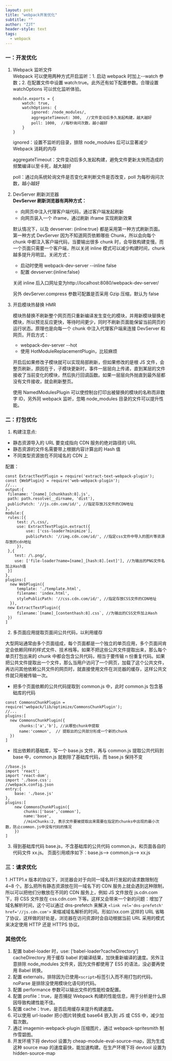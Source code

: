 ```yaml
---
layout: post
title: "webpack开发优化"
subtitle: ""
author: "ZJT"
header-style: text
tags:
  - webpack
---
```


### 一：开发优化

1. Webpack 监听文件  
   Webpack 可以使用两种方式开启监听：1. 启动 webpack 时加上--watch 参数；2. 在配置文件中设置 watch:true。此外还有如下配置参数。合理设置 watchOptions 可以优化监听体验。

   ```
   module.exports = {
       watch: true,
       watchOptions: {
           ignored: /node_modules/,
           aggregateTimeout: 300,  //文件变动后多久发起构建，越大越好
           poll: 1000,  //每秒询问次数，越小越好
       }
   }
   ```

   ignored：设置不监听的目录，排除 node_modules 后可以显著减少 Webpack 消耗的内存

   aggregateTimeout：文件变动后多久发起构建，避免文件更新太快而造成的频繁编译以至卡死，越大越好

   poll：通过向系统轮询文件是否变化来判断文件是否改变，poll 为每秒询问次数，越小越好

2. DevServer 刷新浏览器  
   **DevServer 刷新浏览器有两种方式：**

   - 向网页中注入代理客户端代码，通过客户端发起刷新
   - 向网页装入一个 iframe，通过刷新 iframe 实现刷新效果

   默认情况下，以及 devserver: {inline:true} 都是采用第一种方式刷新页面。第一种方式 DevServer 因为不知道网页依赖哪些 Chunk，所以会向每个 chunk 中都注入客户端代码，当要输出很多 chunk 时，会导致构建变慢。而一个页面只需要一个客户端，所以关闭 inline 模式可以减少构建时间，chunk 越多提升月明显。关闭方式：

   - 启动时使用 webpack-dev-server --inline false
   - 配置 devserver:{inline:false}

   关闭 inline 后入口网址变为http://localhost:8080/webpack-dev-server/

   另外 devServer.compress 参数可配置是否采用 Gzip 压缩，默认为 false

3. 开启模块热替换 HMR

   模块热替换不刷新整个网页而只重新编译发生变化的模块，并用新模块替换老模块，所以预览反应更快，等待时间更少，同时不刷新页面能保留当前网页的运行状态。原理也是向每一个 chunk 中注入代理客户端来连接 DevServer 和网页。开启方式：

   - webpack-dev-server --hot
   - 使用 HotModuleReplacementPlugin，比较麻烦

   开启后如果修改子模块就可以实现局部刷新，但如果修改的是根 JS 文件，会整页刷新，原因在于，子模块更新时，事件一层层向上传递，直到某层的文件接收了当前变化的模块，然后执行回调函数。如果一层层向外抛直到最外层都没有文件接收，就会刷新整页。

   使用 NamedModulesPlugin 可以使控制台打印出被替换的模块的名称而非数字 ID，另外同 webpack 监听，忽略 node_modules 目录的文件可以提升性能。

### 二：打包优化

1. 构建注意点:

- 静态资源导入的 URL 要变成指向 CDN 服务的绝对路径的 URL
- 静态资源的文件名需要带上根据内容计算出的 Hash 值
- 不同类型资源放在不同域名的 CDN 上

配置：

```
const ExtractTextPlugin = require('extract-text-webpack-plugin');
const {WebPlugin} = require('web-webpack-plugin');
//...
output:{
 filename: '[name]_[chunkhash:8].js',
 path: path.resolve(__dirname, 'dist'),
 publicPatch: '//js.cdn.com/id/', //指定存放JS文件的CDN地址
},
module:{
 rules:[{
     test: /\.css/,
     use: ExtractTextPlugin.extract({
         use: ['css-loader?minimize'],
         publicPatch: '//img.cdn.com/id/', //指定css文件中导入的图片等资源存放的cdn地址
     }),
 },{
    test: /\.png/,
    use: ['file-loader?name=[name]_[hash:8].[ext]'], //为输出的PNG文件名加上Hash值
 }]
},
plugins:[
  new WebPlugin({
     template: './template.html',
     filename: 'index.html',
     stylePublicPath: '//css.cdn.com/id/', //指定存放CSS文件的CDN地址
  }),
 new ExtractTextPlugin({
     filename:`[name]_[contenthash:8].css`, //为输出的CSS文件加上Hash
 })
]
```

2. 多页面应用提取页面间公共代码，以利用缓存

大型网站通常由多个页面组成，每个页面都是一个独立的单页应用，多个页面间肯定会依赖同样的样式文件、技术栈等。如果不把这些公共文件提取出来，那么每个单页打包出来的 chunk 中都会包含公共代码，相当于要传输 n 份重复代码。如果把公共文件提取出一个文件，那么当用户访问了一个网页，加载了这个公共文件，再访问其他依赖公共文件的网页时，就直接使用文件在浏览器的缓存，这样公共文件就只用被传输一次。

- 把多个页面依赖的公共代码提取到 common.js 中，此时 common.js 包含基础库的代码

```
const CommonsChunkPlugin = require('webpack/lib/optimize/CommonsChunkPlugin');
//...
plugins:[
  new CommonsChunkPlugin({
      chunks:['a','b'], //从哪些chunk中提取
      name:'common',  // 提取出的公共部分形成一个新的chunk
  })
]
```

- 找出依赖的基础库，写一个 base.js 文件，再与 common.js 提取公共代码到 base 中，common.js 就剔除了基础库代码，而 base.js 保持不变

```
//base.js
import 'react';
import 'react-dom';
import './base.css';
//webpack.config.json
entry:{
    base: './base.js'
},
plugins:[
    new CommonsChunkPlugin({
        chunks:['base','common'],
        name:'base',
        //minChunks:2, 表示文件要被提取出来需要在指定的chunks中出现的最小次数，防止common.js中没有代码的情况
    })
]
```

3. 得到基础库代码 base.js，不含基础库的公共代码 common.js，和页面各自的代码文件 xx.js。
   页面引用顺序如下：base.js--> common.js--> xx.js

### 三：请求优化

1 .HTTP1.x 版本的协议下，浏览器会对于向同一域名并行发起的请求数限制在 4~8 个。那么把所有静态资源放在同一域名下的 CDN 服务上就会遇到这种限制，所以可以把他们分散放在不同的 CDN 服务上，例如 JS 文件放在 js.cdn.com 下，将 CSS 文件放在 css.cdn.com 下等。这样又会带来一个新的问题：增加了域名解析时间，这个可以通过 dns-prefetch 来解决 `<link rel='dns-prefetch' href='//js.cdn.com'>` 来缩减域名解析的时间。形如//xx.com 这样的 URL 省略了协议，这样做的好处是，浏览器在访问资源时会自动根据当前 URL 采用的模式来决定使用 HTTP 还是 HTTPS 协议。

### 其他优化

1. 配置 babel-loader 时，use: [‘babel-loader?cacheDirectory’] cacheDirectory 用于缓存 babel 的编译结果，加快重新编译的速度。另外注意排除 node_modules 文件夹，因为文件都使用了 ES5 的语法，没必要再使用 Babel 转换。
2. 配置 externals，排除因为已使用`<script>`标签引入而不用打包的代码，noParse 是排除没使用模块化语句的代码。
3. 配置 performance 参数可以输出文件的性能检查配置。
4. 配置 profile：true，是否捕捉 Webpack 构建的性能信息，用于分析是什么原因导致构建性能不佳。
5. 配置 cache：true，是否启用缓存来提升构建速度。
6. 可以使用 url-loader 把小图片转换成 base64 嵌入到 JS 或 CSS 中，减少加载次数。
7. 通过 imagemin-webpack-plugin 压缩图片，通过 webpack-spritesmith 制作雪碧图。
8. 开发环境下将 devtool 设置为 cheap-module-eval-source-map，因为生成这种 source map 的速度最快，能加速构建。在生产环境下将 devtool 设置为 hidden-source-map
